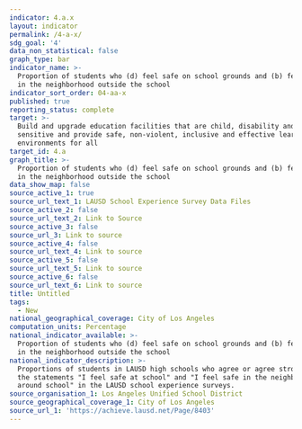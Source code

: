 ```yaml
---
indicator: 4.a.x
layout: indicator
permalink: /4-a-x/
sdg_goal: '4'
data_non_statistical: false
graph_type: bar
indicator_name: >-
  Proportion of students who (d) feel safe on school grounds and (b) feel safe
  in the neighborhood outside the school
indicator_sort_order: 04-aa-x
published: true
reporting_status: complete
target: >-
  Build and upgrade education facilities that are child, disability and gender
  sensitive and provide safe, non-violent, inclusive and effective learning
  environments for all
target_id: 4.a
graph_title: >-
  Proportion of students who (d) feel safe on school grounds and (b) feel safe
  in the neighborhood outside the school
data_show_map: false
source_active_1: true
source_url_text_1: LAUSD School Experience Survey Data Files
source_active_2: false
source_url_text_2: Link to Source
source_active_3: false
source_url_3: Link to source
source_active_4: false
source_url_text_4: Link to source
source_active_5: false
source_url_text_5: Link to source
source_active_6: false
source_url_text_6: Link to source
title: Untitled
tags:
  - New
national_geographical_coverage: City of Los Angeles
computation_units: Percentage
national_indicator_available: >-
  Proportion of students who (d) feel safe on school grounds and (b) feel safe
  in the neighborhood outside the school
national_indicator_description: >-
  Proportions of students in LAUSD high schools who agree or agree strongly with
  the statements "I feel safe at school" and "I feel safe in the neighborhood
  around school" in the LAUSD school experience surveys.
source_organisation_1: Los Angeles Unified School District
source_geographical_coverage_1: City of Los Angeles
source_url_1: 'https://achieve.lausd.net/Page/8403'
---
```

